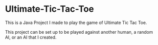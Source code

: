 # Ultimate-Tic-Tac-Toe
This is a Java Project I made to play the game of Ultimate Tic Tac Toe.

This project can be set up to be played against another human, a random AI, or an AI that I created.
